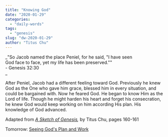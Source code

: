 ```yaml
---
title: "Knowing God"
date: "2020-01-29"
categories: 
  - "daily-words"
tags: 
  - "genesis"
slug: "dw-2020-01-29"
author: "Titus Chu"
---
```


_"So Jacob named the place Peniel, for he said, "I have seen  
God face to face, yet my life has been preserved.""  
\- Genesis 32:30  
_

After Peniel, Jacob had a different feeling toward God. Previously he knew God as the One who gave him grace, blessed him in every situation, and could be bargained with. Now he feared God. He began to know Him as the Lord of life. Though he might harden his heart and forget his consecration, he knew God would keep working on him according His plan. His knowledge of God advanced.

Adapted from _[A Sketch of Genesis](/book-gen-sketch "Go to the listing for this book."),_ by Titus Chu, pages 160-161

Tomorrow: [Seeing God's Plan and Work](/dw-2020-01-30)
